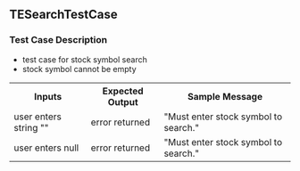 ## TESearchTestCase

### Test Case Description
* test case for stock symbol search
* stock symbol cannot be empty

<table>
	<tr>
		<th>Inputs</th>
		<th>Expected Output</th>
		<th>Sample Message</th>
	</tr>
	<tr>
		<td>user enters string ""</td>
		<td>error returned</td>
		<td>"Must enter stock symbol to search."</td>
	</tr>
	<tr>
		<td>user enters null</td>
		<td>error returned</td>
		<td>"Must enter stock symbol to search."</td>
	</tr>
	
</table>
		